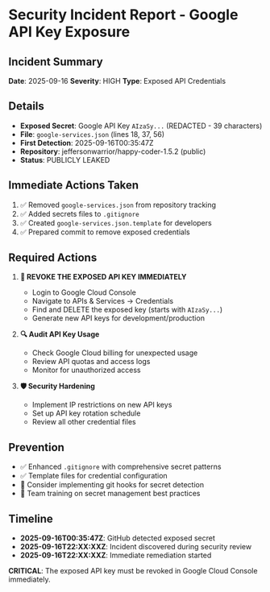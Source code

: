 # Security Incident Report - Google API Key Exposure

## Incident Summary
**Date**: 2025-09-16
**Severity**: HIGH
**Type**: Exposed API Credentials

## Details
- **Exposed Secret**: Google API Key `AIzaSy...` (REDACTED - 39 characters)
- **File**: `google-services.json` (lines 18, 37, 56)
- **First Detection**: 2025-09-16T00:35:47Z
- **Repository**: jeffersonwarrior/happy-coder-1.5.2 (public)
- **Status**: PUBLICLY LEAKED

## Immediate Actions Taken
1. ✅ Removed `google-services.json` from repository tracking
2. ✅ Added secrets files to `.gitignore`
3. ✅ Created `google-services.json.template` for developers
4. ✅ Prepared commit to remove exposed credentials

## Required Actions
1. **🔄 REVOKE THE EXPOSED API KEY IMMEDIATELY**
   - Login to Google Cloud Console
   - Navigate to APIs & Services → Credentials
   - Find and DELETE the exposed key (starts with `AIzaSy...`)
   - Generate new API keys for development/production

2. **🔍 Audit API Key Usage**
   - Check Google Cloud billing for unexpected usage
   - Review API quotas and access logs
   - Monitor for unauthorized access

3. **🛡️ Security Hardening**
   - Implement IP restrictions on new API keys
   - Set up API key rotation schedule
   - Review all other credential files

## Prevention
- ✅ Enhanced `.gitignore` with comprehensive secret patterns
- ✅ Template files for credential configuration
- 🔄 Consider implementing git hooks for secret detection
- 🔄 Team training on secret management best practices

## Timeline
- **2025-09-16T00:35:47Z**: GitHub detected exposed secret
- **2025-09-16T22:XX:XXZ**: Incident discovered during security review
- **2025-09-16T22:XX:XXZ**: Immediate remediation started

**CRITICAL**: The exposed API key must be revoked in Google Cloud Console immediately.
